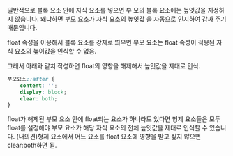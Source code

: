 일반적으로 블록 요소 안에 자식 요소를 넣으면 부 모의 블록 요소에는 높잇값을 지정하지 않습니다. 
왜냐하면 부모 요소가 자식 요소의 높잇값 을 자동으로 인지하여 감싸 주기 때문입니다.

float 속성을 이용해서 블록 요소를 강제로 띄우면 부모 요소는 float 속성이 적용된 자식 요소의 높이값을 인식할 수 없음.

그래서 아래와 같치 작성하면 float의 영향을 해제해서 높잇값을 제대로 인식.

```css
부모요소::after {
	content: '';
	display: block;
	clear: both;
}
```

float가 해제된 부모 요소 안에 float되는 요소가 하나라도 있다면 형제 요소들은 모두 float를 설정해야 부모 요소가 해당 자식 요소의 전체 높잇값을 제대로 인식할 수 있습니다. 
(내의견)형제 요소에서 어느 요소를 float 요소에 영향을 받고 싶지 않으면 clear:both하면 됨.
